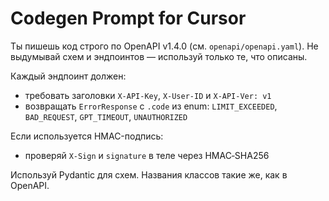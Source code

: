 # Codegen Prompt for Cursor

Ты пишешь код строго по OpenAPI v1.4.0 (см. `openapi/openapi.yaml`).
Не выдумывай схем и эндпоинтов — используй только те, что описаны.

Каждый эндпоинт должен:
- требовать заголовки `X-API-Key`, `X-User-ID` и `X-API-Ver: v1`
- возвращать `ErrorResponse` с `.code` из enum: `LIMIT_EXCEEDED`, `BAD_REQUEST`, `GPT_TIMEOUT`, `UNAUTHORIZED`

Если используется HMAC-подпись:
- проверяй `X-Sign` и `signature` в теле через HMAC‑SHA256

Используй Pydantic для схем. Названия классов такие же, как в OpenAPI.

